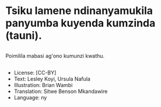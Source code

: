# Tsiku lamene ndinanyamukila panyumba kuyenda kumzinda (tauni).

##
Poimilila mabasi ag'ono kumunzi kwathu.

##

##

##

##

##

##

##

##

##

##

##

##

##

##

##

##
* License: [CC-BY]
* Text: Lesley Koyi, Ursula Nafula
* Illustration: Brian Wambi
* Translation: Sitwe Benson Mkandawire
* Language: ny
